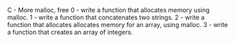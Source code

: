 C - More malloc, free
0 - write a function that allocates memory using malloc.
1 - write a function that concatenates two strings.
2 - write a function that allocates allocates memory for an array, using malloc.
3 - write a function that creates an array of integers.

